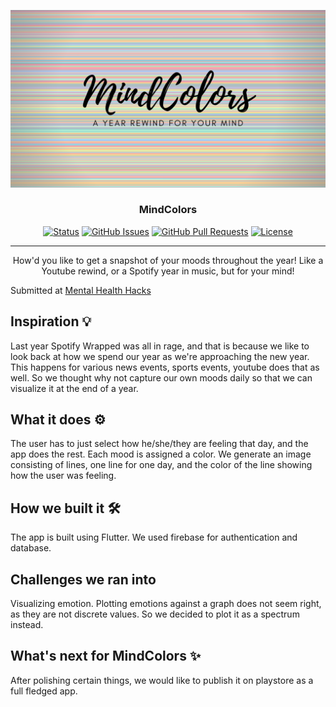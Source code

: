 <p align="center">
  <a href="" rel="noopener">
 <img src="https://github.com/Chinmay-KB/mindcolors/blob/master/MindColors.png?raw=true" alt="MindColors"></a>
</p>
<h3 align="center">MindColors</h3>

<div align="center">

[![Status](https://img.shields.io/badge/status-active-success.svg)]()
[![GitHub Issues](https://img.shields.io/github/issues/Chinmay-KB/mindcolors.svg)](https://github.com/Chinmay-KB/mindcolors/issues)
[![GitHub Pull Requests](https://img.shields.io/github/issues-pr/Chinmay-KB/mindcolors.svg)](https://github.com/Chinmay-KB/mindcolors/pulls)
[![License](https://img.shields.io/badge/license-MIT-blue.svg)](LICENSE.md)

</div>

---

<p align="center">How'd you like to get a snapshot of your moods throughout the year! Like a Youtube rewind, or a Spotify year in music, but for your mind!
    <br> 
</p>

Submitted at [Mental Health Hacks](https://mentalhealthhacks.devpost.com/)

## Inspiration 💡
Last year Spotify Wrapped was all in rage, and that is because we like to look back at how we spend our year as we're approaching the new year. This happens for various news events, sports events, youtube does that as well. So we thought why not capture our own moods daily so that we can visualize it at the end of a year.
## What it does ⚙
The user has to just select how he/she/they are feeling that day, and the app does the rest. Each mood is assigned a color. We generate an image consisting of lines, one line for one day, and the color of the line showing how the user was feeling.

## How we built it 🛠
The app is built using Flutter. We used firebase for authentication and database.
## Challenges we ran into
Visualizing emotion. Plotting emotions against a graph does not seem right, as they are not discrete values. So we decided to plot it as a spectrum instead.

## What's next for MindColors ✨
After polishing certain things, we would like to publish it on playstore as a full fledged app.

